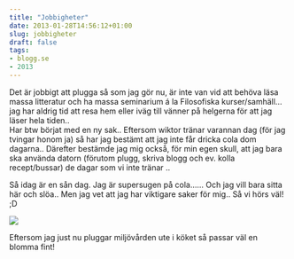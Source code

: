 ```yaml
---
title: "Jobbigheter"
date: 2013-01-28T14:56:12+01:00
slug: jobbigheter
draft: false
tags:
- blogg.se
- 2013
---
```

Det är jobbigt att plugga så som jag gör nu, är inte van vid att behöva läsa massa litteratur och ha massa seminarium á la Filosofiska kurser/samhäll... jag har aldrig tid att resa hem eller iväg till vänner på helgerna för att jag läser hela tiden..  
Har btw börjat med en ny sak.. Eftersom wiktor tränar varannan dag (för jag tvingar honom ja) så har jag bestämt att jag inte får dricka cola dom dagarna.. Därefter bestämde jag mig också, för min egen skull, att jag bara ska använda datorn (förutom plugg, skriva blogg och ev. kolla recept/bussar) de dagar som vi inte tränar ..  
  
Så idag är en sån dag. Jag är supersugen på cola...... Och jag vill bara sitta här och slöa.. Men jag vet att jag har viktigare saker för mig.. Så vi hörs väl! ;D

![](/assets/images/blogg.se/chrysanthemum_5106836ae087c30679e51e6e.jpg)  
  
  
Eftersom jag just nu pluggar miljövården ute i köket så passar väl en blomma fint!